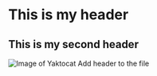# This is my header
## This is my second header
![Image of Yaktocat](https://octodex.github.com/images/yaktocat.png)
Add header to the file
